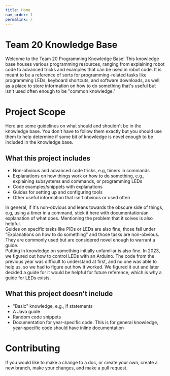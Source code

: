 ```yaml
---
title: Home
nav_order: 1
permalink: /
---
```

Team 20 Knowledge Base
===
Welcome to the Team 20 Programming Knowledge Base! This knowledge base houses various programming resources, ranging from explaining robot code to advanced tricks and examples that can be used in robot code. It is meant to be a reference of sorts for programming-related tasks like programming LEDs, keyboard shortcuts, and software downloads, as well as a place to store information on how to do something that's useful but isn't used often enough to be "common knowledge."

Project Scope
===
Here are some guidelines on what should and shouldn't be in the knowledge base. You don't have to follow them exactly but you should use them to help determine if some bit of knowledge is novel enough to be included in the knowledge base.

What this project includes
---
- Non-obvious and advanced code tricks, e.g, timers in commands
- Explanations on how things work or how to do something, e.g., explaining subsystems and commands, or programming LEDs
- Code examples/snippets with explanations
- Guides for setting up and configuring tools
- Other useful information that isn't obvious or used often

In general, if it's non-obvious and leans towards the obscure side of things, e.g, using a timer in a command, stick it here with documentation/an explanation of what does. Mentioning the problem that it solves is also helpful.  
Guides on specific tasks like PIDs or LEDs are also fine, those fall under "Explanations on how to do something" and those tasks are non-obvious. They are commonly used but are considered novel enough to warrant a guide.  
Putting in knowledge on something initially unfamiliar is also fine. In 2023, we figured out how to control LEDs with an Arduino. The code from the previous year was difficult to understand at first, and no one was able to help us, so we had to figure out how it worked. We figured it out and later decided a guide for it would be helpful for future reference, which is why a guide for LEDs exists.

What this project doesn't include
---
- "Basic" knowledge, e.g., if statements
- A Java guide
- Random code snippets
- Documentation for year-specific code. This is for general knowledge, year-specific code should have inline documentation

Contributing
===
If you would like to make a change to a doc, or create your own, create a new branch, make your changes, and make a pull request.